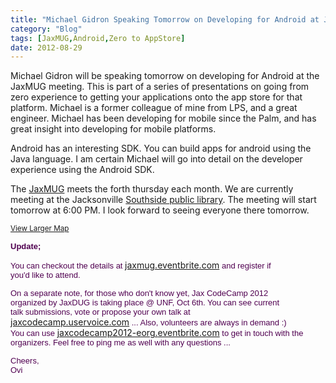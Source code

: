 ```yaml
---
title: "Michael Gidron Speaking Tomorrow on Developing for Android at JaxMUG Meeting"
category: "Blog"
tags: [JaxMUG,Android,Zero to AppStore]
date: 2012-08-29
---
```



Michael Gidron will be speaking tomorrow on developing for Android at the JaxMUG meeting. This is part of a series of presentations on going from zero experience to getting your applications onto the app store for that platform. Michael is a former colleague of mine from LPS, and a great engineer. Michael has been developing for mobile since the Palm, and has great insight into developing for mobile platforms.

Android has an interesting SDK. You can build apps for android using the Java language. I am certain Michael will go into detail on the developer experience using the Android SDK.

The [JaxMUG](http://jaxmug.com/) meets the forth thursday each month. We are currently meeting at the Jacksonville [Southside public library](https://maps.google.com/maps?q=10599+Deerwood+Park+Blvd+Jacksonville+FL+32256&iwloc=A&hl=en). The meeting will start tomorrow at 6:00 PM. I look forward to seeing everyone there tomorrow.

<small>[View Larger Map](https://maps.google.com/maps?q=10599+Deerwood+Park+Blvd+Jacksonville+FL+32256&hl=en&ie=UTF8&hq=&hnear=10599+Deerwood+Park+Blvd,+Jacksonville,+Florida+32256&t=m&z=14&iwloc=A&ll=30.248599,-81.539636&source=embed)</small>

**<span style="color: #500050; font-family: arial, sans-serif; font-size: 13px;">Update;</span>**

<span style="color: #500050; font-family: arial, sans-serif; font-size: 13px;">You can checkout the details at </span>[jaxmug.eventbrite.com](http://jaxmug.eventbrite.com/)<span style="color: #500050; font-family: arial, sans-serif; font-size: 13px;"> and register if </span>  
<span style="color: #500050; font-family: arial, sans-serif; font-size: 13px;">you'd like to attend.</span>  

<span style="color: #500050; font-family: arial, sans-serif; font-size: 13px;">On a separate note, for those who don't know yet, Jax CodeCamp 2012 </span>  
<span style="color: #500050; font-family: arial, sans-serif; font-size: 13px;">organized by JaxDUG is taking place @ UNF, Oct 6th. You can see current </span>  
<span style="color: #500050; font-family: arial, sans-serif; font-size: 13px;">talk submissions, vote or propose your own talk at </span>  
[jaxcodecamp.uservoice.com](http://jaxcodecamp.uservoice.com/)<span style="color: #500050; font-family: arial, sans-serif; font-size: 13px;"> ... Also, volunteers are always in demand :) </span>  
<span style="color: #500050; font-family: arial, sans-serif; font-size: 13px;">You can use </span>[jaxcodecamp2012-eorg.<wbr>eventbrite.com](http://jaxcodecamp2012-eorg.eventbrite.com/)<span style="color: #500050; font-family: arial, sans-serif; font-size: 13px;"> to get in touch with the </span>  
<span style="color: #500050; font-family: arial, sans-serif; font-size: 13px;">organizers. Feel free to ping me as well with any questions ...</span>  

<span style="color: #500050; font-family: arial, sans-serif; font-size: 13px;">Cheers,</span>  
<span style="color: #500050; font-family: arial, sans-serif; font-size: 13px;">Ovi</span>